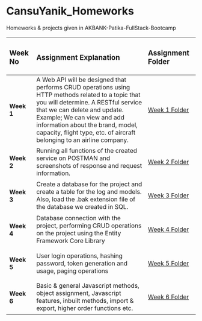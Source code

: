 # CansuYanik_Homeworks
Homeworks &amp; projects given in AKBANK-Patika-FullStack-Bootcamp


| <h3> Week No </h3>    | <h3> Assignment Explanation </h3>                                                              | <h3> Assignment Folder </h3> |
| :--------------------| :--------------------------------------------------------------------------------------------- | :---------------------------------|
| <h4> Week 1 </h4>    | A Web API will be designed that performs CRUD operations using HTTP methods related to a topic that you will determine. A RESTful service that we can delete and update. <br> Example; We can view and add information about the brand, model, capacity, flight type, etc. of aircraft belonging to an airline company. | [Week 1 Folder](https://github.com/AKBANK-Patika-FullStack-Bootcamp/CansuYanik_Homeworks/tree/main/Week1) |
| <h4> Week 2 </h4>    | Running all functions of the created service on POSTMAN and screenshots of response and request information. | [Week 2 Folder](https://github.com/AKBANK-Patika-FullStack-Bootcamp/CansuYanik_Homeworks/tree/main/Week2) |
| <h4> Week 3 </h4>    | Create a database for the project and create a table for the log and models. Also, load the .bak extension file of the database we created in SQL.  | [Week 3 Folder](https://github.com/AKBANK-Patika-FullStack-Bootcamp/CansuYanik_Homeworks/tree/main/Week3) |
| <h4> Week 4 </h4>    | Database connection with the project, performing CRUD operations on the project using the Entity Framework Core Library | [Week 4 Folder](https://github.com/AKBANK-Patika-FullStack-Bootcamp/CansuYanik_Homeworks/tree/main/Week4) |
| <h4> Week 5 </h4>    | User login operations, hashing password, token generation and usage, paging operations | [Week 5 Folder](https://github.com/AKBANK-Patika-FullStack-Bootcamp/CansuYanik_Homeworks/tree/main/Week5) |
| <h4> Week 6 </h4>    | Basic & general Javascript methods, object assignment, Javascript features, inbuilt methods, import & export, higher order functions etc. | [Week 6 Folder](https://github.com/AKBANK-Patika-FullStack-Bootcamp/CansuYanik_Homeworks/tree/main/Week6) |
